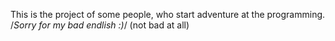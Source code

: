 This is the projeсt of some people, who start adventure at the programming.
/*Sorry for my bad endlish :)*/ (not bad at all)
